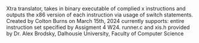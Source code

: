   Xtra translator, takes in binary executable of complied x instructions and
  outputs the x86 version of each instruction via usage of switch statements.
 Created by Colton Burns on March 15th, 2024 currently supports: entire instruction
 set specified by Assigment 4 W24. runner.c and xis.h provided by Dr. Alex Brodsky, Dalhousie 
 University, Faculty of Computer Science
